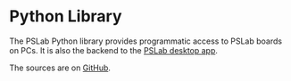 Python Library
==============

The PSLab Python library provides programmatic access to PSLab boards on PCs.
It is also the backend to the [PSLab desktop app](../desktop/Readme).

The sources are on [GitHub](http://github.com/fossasia/pslab-python).
